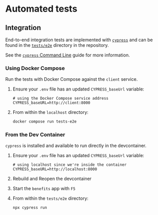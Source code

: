 # Automated tests

## Integration

End-to-end integration tests are implemented with [`cypress`](https://www.cypress.io/) and can be found in the
[`tests/e2e`](https://github.com/cal-itp/benefits/tree/dev/tests/e2e) directory in the repository.

See the [`cypress` Command Line](https://docs.cypress.io/guides/guides/command-line) guide for more information.

### Using Docker Compose

Run the tests with Docker Compose against the `client` service.

1. Ensure your `.env` file has an updated `CYPRESS_baseUrl` variable:

    ```env
    # using the Docker Compose service address
    CYPRESS_baseURL=http://client:8000
    ```

2. From within the `localhost` directory:

    ```bash
    docker compose run tests-e2e
    ```

### From the Dev Container

`cypress` is installed and available to run directly in the devcontainer.

1. Ensure your `.env` file has an updated `CYPRESS_baseUrl` variable:

    ```env
    # using localhost since we're inside the container
    CYPRESS_baseURL=http://localhost:8000
    ```

2. Rebuild and Reopen the devcontainer
3. Start the `benefits` app with `F5`
4. From within the `tests/e2e` directory:

    ```bash
    npx cypress run
    ```
